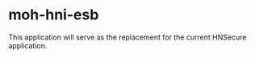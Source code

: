 # moh-hni-esb
This application will serve as the replacement for the current HNSecure application. 
